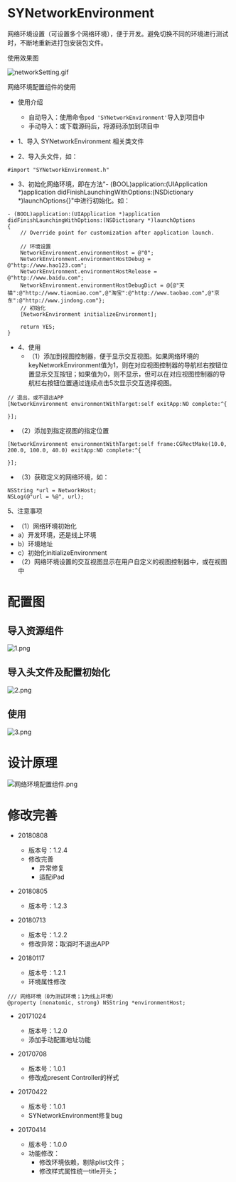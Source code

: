 # SYNetworkEnvironment
网络环境设置（可设置多个网络环境），便于开发。避免切换不同的环境进行测试时，不断地重新进打包安装包文件。


使用效果图

![networkSetting.gif](./images/networkSetting.gif)


网络环境配置组件的使用

* 使用介绍
  * 自动导入：使用命令`pod 'SYNetworkEnvironment'`导入到项目中
  * 手动导入：或下载源码后，将源码添加到项目中
  
  
* 1、导入 SYNetworkEnvironment 相关类文件
* 2、导入头文件，如：

```
#import "SYNetworkEnvironment.h"
```

* 3、初始化网络环境，即在方法"- (BOOL)application:(UIApplication *)application didFinishLaunchingWithOptions:(NSDictionary *)launchOptions{}"中进行初始化。如：

```
- (BOOL)application:(UIApplication *)application didFinishLaunchingWithOptions:(NSDictionary *)launchOptions
{
    // Override point for customization after application launch.

    // 环境设置
    NetworkEnvironment.environmentHost = @"0";
    NetworkEnvironment.environmentHostDebug = @"http://www.hao123.com";
    NetworkEnvironment.environmentHostRelease = @"http://www.baidu.com";
    NetworkEnvironment.environmentHostDebugDict = @{@"天猫":@"http://www.tiaomiao.com",@"淘宝":@"http://www.taobao.com",@"京东":@"http://www.jindong.com"};
    // 初始化
    [NetworkEnvironment initializeEnvironment];

    return YES;
}
```

* 4、使用
  * （1）添加到视图控制器，便于显示交互视图。如果网络环境的keyNetworkEnvironment值为1，则在对应视图控制器的导航栏右按钮位置显示交互按钮；如果值为0，则不显示，但可以在对应视图控制器的导航栏右按钮位置通过连续点击5次显示交互选择视图。


```
// 退出，或不退出APP
[NetworkEnvironment environmentWithTarget:self exitApp:NO complete:^{

}];
```

  * （2）添加到指定视图的指定位置

```
[NetworkEnvironment environmentWithTarget:self frame:CGRectMake(10.0, 200.0, 100.0, 40.0) exitApp:NO complete:^{

}];
```

  * （3）获取定义的网络环境，如：

```
NSString *url = NetworkHost;
NSLog(@"url = %@", url);
```

5、注意事项
  * （1）网络环境初始化
   * a）开发环境，还是线上环境
   * b）环境地址
   * c）初始化initializeEnvironment
  * （2）网络环境设置的交互视图显示在用户自定义的视图控制器中，或在视图中


# 配置图
## 导入资源组件

![1.png](./images/1.png)
## 导入头文件及配置初始化

![2.png](./images/2.png)
## 使用

![3.png](./images/3.png)

# 设计原理

![网络环境配置组件.png](./images/网络环境配置组件.png)


# 修改完善
* 20180808
  * 版本号：1.2.4
  * 修改完善
    * 异常修复
    * 适配iPad

* 20180805
  * 版本号：1.2.3

* 20180713
  * 版本号：1.2.2
  * 修改异常：取消时不退出APP
  
* 20180117
  * 版本号：1.2.1
  * 环境属性修改

```
/// 网络环境（0为测试环境；1为线上环境）
@property (nonatomic, strong) NSString *environmentHost;
```

* 20171024
  * 版本号：1.2.0
  * 添加手动配置地址功能

* 20170708
  * 版本号：1.0.1
  * 修改成present Controller的样式

* 20170422
  * 版本号：1.0.1
  * SYNetworkEnvironment修复bug

* 20170414
  * 版本号：1.0.0
  * 功能修改：
    * 修改环境依赖，剔除plist文件；
    * 修改样式属性统一title开头；







